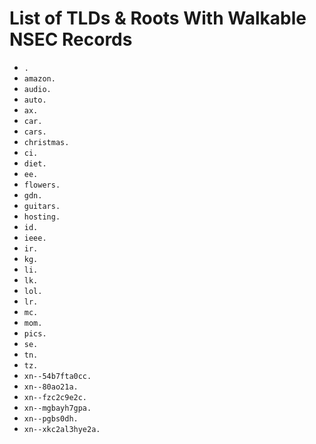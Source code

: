 # List of TLDs & Roots With Walkable NSEC Records

* `.`
* `amazon.`
* `audio.`
* `auto.`
* `ax.`
* `car.`
* `cars.`
* `christmas.`
* `ci.`
* `diet.`
* `ee.`
* `flowers.`
* `gdn.`
* `guitars.`
* `hosting.`
* `id.`
* `ieee.`
* `ir.`
* `kg.`
* `li.`
* `lk.`
* `lol.`
* `lr.`
* `mc.`
* `mom.`
* `pics.`
* `se.`
* `tn.`
* `tz.`
* `xn--54b7fta0cc.`
* `xn--80ao21a.`
* `xn--fzc2c9e2c.`
* `xn--mgbayh7gpa.`
* `xn--pgbs0dh.`
* `xn--xkc2al3hye2a.`
